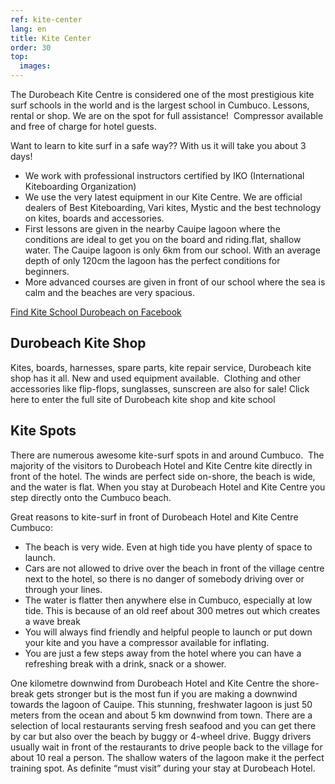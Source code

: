 ```yaml
---
ref: kite-center
lang: en
title: Kite Center
order: 30
top:
  images:
---
```

The Durobeach Kite Centre is considered one of the most prestigious kite surf schools in the world and is the largest school in Cumbuco.
Lessons, rental or shop. We are on the spot for full assistance! 
Compressor available and free of charge for hotel guests.

Want to learn to kite surf in a safe way?? With us it will take you about 3 days!

* We work with professional instructors certified by IKO (International Kiteboarding Organization)
* We use the very latest equipment in our Kite Centre. We are official dealers of Best Kiteboarding, Vari kites, Mystic and the best technology on kites, boards and accessories.
* First lessons are given in the nearby Cauipe lagoon where the conditions are ideal to get you on the board and riding.flat, shallow water. The Cauipe lagoon is only 6km from our school. With an average depth of only 120cm the lagoon has the perfect conditions for beginners.
* More advanced courses are given in front of our school where the sea is calm and the beaches are very spacious.

[Find Kite School Durobeach on Facebook][1]

## Durobeach Kite Shop

Kites, boards, harnesses, spare parts, kite repair service, Durobeach kite shop has it all. New and used equipment available. 
Clothing and other accessories like flip-flops, sunglasses, sunscreen are also for sale!
Click here to enter the full site of Durobeach kite shop and kite school

## Kite Spots

There are numerous awesome kite-surf spots in and around Cumbuco. 
The majority of the visitors to Durobeach Hotel and Kite Centre kite directly in front of the hotel. The winds are perfect side on-shore, the beach is wide, and the water is flat.
When you stay at Durobeach Hotel and Kite Centre you step directly onto the Cumbuco beach.

Great reasons to kite-surf in front of Durobeach Hotel and Kite Centre Cumbuco:

* The beach is very wide. Even at high tide you have plenty of space to launch.
* Cars are not allowed to drive over the beach in front of the village centre next to the hotel, so there is no danger of somebody driving over or through your lines.
* The water is flatter then anywhere else in Cumbuco, especially at low tide. This is because of an old reef about 300 metres out which creates a wave break
* You will always find friendly and helpful people to launch or put down your kite and you have a compressor available for inflating.
* You are just a few steps away from the hotel where you can have a refreshing break with a drink, snack or a shower.

One kilometre downwind from Durobeach Hotel and Kite Centre the shore-break gets stronger but is the most fun if you are making a downwind towards the lagoon of Cauipe. This stunning, freshwater lagoon is just 50 meters from the ocean and about 5 km downwind from town. There are a selection of local restaurants serving fresh seafood and you can get there by car but also over the beach by buggy or 4-wheel drive. Buggy drivers usually wait in front of the restaurants to drive people back to the village for about 10 real a person. The shallow waters of the lagoon make it the perfect training spot. As definite “must visit” during your stay at Durobeach Hotel.

[1]: https://www.facebook.com/kiteschooldurobeach/?fref=ts
